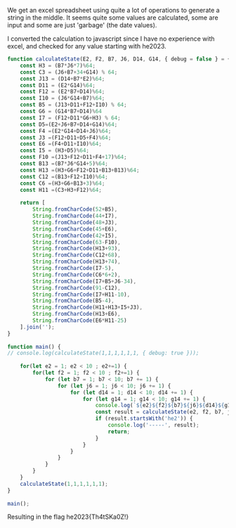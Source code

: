 We get an excel spreadsheet using quite a lot of operations to generate a string in the middle. It seems quite some values are calculated, some are input and some are just 'garbage' (the date values). 

I converted the calculation to javascript since I have no experience with excel, and checked for any value starting with he2023.

```js
function calculateState(E2, F2, B7, J6, D14, G14, { debug = false } = {}) {  
	const H3 = (B7*J6*7)%64;  
	const C3 = (J6+B7+34+G14) % 64;  
	const J13 = (D14+B7*E2)%64;  
	const D11 = (E2*G14)%64;  
	const F12 = (E2*B7+D14)%64;  
	const I10 = (J6*G14+B7)%64;  
	const B5 = (J13+D11+F12+I10) % 64;  
	const G6 = (G14*B7+D14)%64  
	const I7 = (F12+D11*G6+H3) % 64;  
	const D5=(E2+J6+B7+D14+G14)%64;  
	const F4 =(E2*G14+D14+J6)%64;  
	const J3 =(F12+D11+D5+F4)%64;  
	const E6 =(F4+D11+I10)%64;  
	const I5 = (H3+D5)%64;  
	const F10 =(J13+F12+D11+F4+17)%64;  
	const B13 =(B7*J6*G14+5)%64;  
	const H13 =(H3+G6+F12+D11+B13+B13)%64;  
	const C12 =(B13+F12+I10)%64;  
	const C6 =(H3+G6+B13+3)%64;  
	const H11 =(C3+H3+F12)%64;  
  
	return [  
		String.fromCharCode(52+B5),  
		String.fromCharCode(44+I7),  
		String.fromCharCode(48+J3),  
		String.fromCharCode(45+E6),  
		String.fromCharCode(42+I5),  
		String.fromCharCode(63-F10),  
		String.fromCharCode(H13+93),  
		String.fromCharCode(C12+68),  
		String.fromCharCode(H13+74),  
		String.fromCharCode(I7-5),  
		String.fromCharCode(C6*6+2),  
		String.fromCharCode(I7+B5+J6-34),  
		String.fromCharCode(91-C12),  
		String.fromCharCode(I7+H11-10),  
		String.fromCharCode(B5-4),  
		String.fromCharCode(H11+H13+I5+J3),  
		String.fromCharCode(H13+E6),  
		String.fromCharCode(E6*H11-25)  
	].join('');  
}  
  
function main() {  
// console.log(calculateState(1,1,1,1,1,1, { debug: true }));  
  
	for(let e2 = 1; e2 < 10 ; e2+=1) {  
		for(let f2 = 1; f2 < 10 ; f2+=1) {  
			for (let b7 = 1; b7 < 10; b7 += 1) {  
				for (let j6 = 1; j6 < 10; j6 += 1) {  
					for (let d14 = 1; d14 < 10; d14 += 1) {  
						for (let g14 = 1; g14 < 10; g14 += 1) {  
							console.log(`${e2}${f2}${b7}${j6}${d14}${g14}`);  
							const result = calculateState(e2, f2, b7, j6, d14, g14);  
							if (result.startsWith('he2')) {  
								console.log('-----', result);  
								return;  
							}  
						}  
					}  
				}  
			}  
		}  
	}  
	calculateState(1,1,1,1,1,1);  
}  
  
main();
```

Resulting in the flag
he2023{Th4tSKa0Z!}